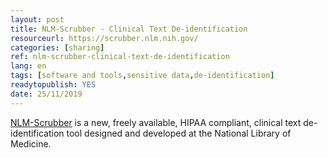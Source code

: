 ```yaml
---
layout: post 
title: NLM-Scrubber - Clinical Text De-identification
resourceurl: https://scrubber.nlm.nih.gov/
categories: [sharing]
ref: nlm-scrubber-clinical-text-de-identification
lang: en
tags: [software and tools,sensitive data,de-identification]
readytopublish: YES
date: 25/11/2019
---
```

[NLM-Scrubber](https://scrubber.nlm.nih.gov/) is a new, freely available, HIPAA compliant, clinical text de-identification tool designed and developed at the National Library of Medicine.